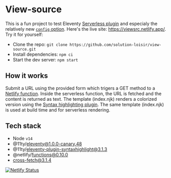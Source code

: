 # View-source
This is a fun project to test Eleventy [Serverless plugin](https://www.11ty.dev/docs/plugins/serverless/) and especialy the relatively new [`config` option](https://www.11ty.dev/docs/plugins/serverless/#bundler-options). Here's the live site: https://viewsrc.netlify.app/. Try it for yourself:
* Clone the repo: `git clone https://github.com/solution-loisir/view-source.git`
* Install dependencies: `npm ci`
* Start the dev server: `npm start`
## How it works
Submit a URL using the provided form which trigers a GET method to a [Netlify function](https://www.netlify.com/products/functions/). Inside the serverless function, the URL is fetched and the content is returned as text. The template (index.njk) renders a colorized version using the [Syntax highlighting plugin](https://www.11ty.dev/docs/plugins/syntaxhighlight/). The same template (index.njk) is used at build time and for serverless rendering.
## Tech stack
* Node `v14`
* @11ty/eleventy@1.0.0-canary.48
* @11ty/eleventy-plugin-syntaxhighlight@3.1.3
* @netlify/functions@0.10.0
* cross-fetch@3.1.4

[![Netlify Status](https://api.netlify.com/api/v1/badges/9ee98422-9107-428b-bc75-ef9fd72f1be4/deploy-status)](https://app.netlify.com/sites/viewsrc/deploys)
